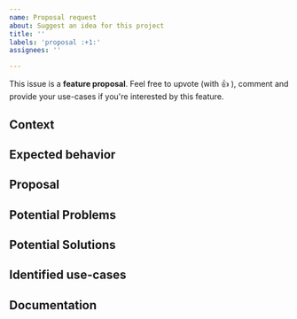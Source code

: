 ```yaml
---
name: Proposal request
about: Suggest an idea for this project
title: ''
labels: 'proposal :+1:'
assignees: ''

---
```


<!--- Provide a general summary of the proposal in the Title above -->
This issue is a **feature proposal**. Feel free to upvote (with :+1: ), comment and provide your use-cases if you're interested by this feature.

## Context
<!--- A description of the feature and why this feature could be interesting to implement in iTowns! -->
<!--- Current state of iTowns vs. state after implementation -->


## Expected behavior
<!--- What would this feature looks like in iTowns ? -->
<!--- Please tell us what you are trying to accomplish -->
<!--- Providing context helps us come up with a solution that is most useful in the real world -->
<!--- Could be screenshot of the feature implemented somewhere else or results/stats/poc showing the potential result -->

## Proposal
<!--- Things that should be done in iTowns to implement this feature -->

## Potential Problems
<!--- Things that could be problematic with this feature or its implementation -->

## Potential Solutions
<!--- Things that could be done to avoid the mentioned problems -->

## Identified use-cases
<!--- Define in which context this feature could be useful for the user -->

## Documentation
<!--- Links or explanation behind the logic of implementation -->
<!--- Could be used to implement this feature -->
<!--- Git Branches / Issues -->
